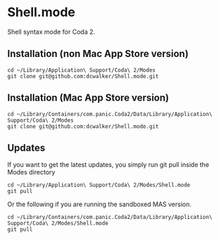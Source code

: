 Shell.mode
===============

Shell syntax mode for Coda 2.

## Installation (non Mac App Store version)

    cd ~/Library/Application\ Support/Coda\ 2/Modes
    git clone git@github.com:dcwalker/Shell.mode.git
    
## Installation (Mac App Store version)

    cd ~/Library/Containers/com.panic.Coda2/Data/Library/Application\ Support/Coda\ 2/Modes
    git clone git@github.com:dcwalker/Shell.mode.git
    
## Updates

If you want to get the latest updates, you simply run git pull inside the Modes directory

    cd ~/Library/Application\ Support/Coda\ 2/Modes/Shell.mode
    git pull
    
Or the following if you are running the sandboxed MAS version.

    cd ~/Library/Containers/com.panic.Coda2/Data/Library/Application\ Support/Coda\ 2/Modes/Shell.mode
    git pull